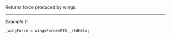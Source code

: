 Returns force produced by wings.


---
*Example 1:*
```sqf
_wingForce = wingsForcesRTD _rtdHelo;
```